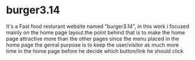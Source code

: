 # burger3.14

It's a Fast food resturant website  named "burger3.14", in this work i focused mainly on the home page layout.the point behind that is to make the home page attractive more than the other pages since the menu placed in the home page the genral purpose is to keep the user/visitor as much more time in the home page before he decide which button/link he should click